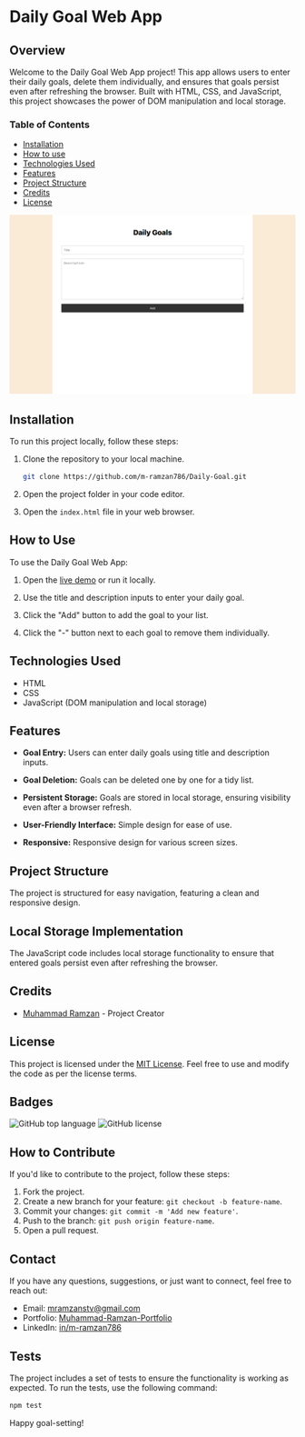 # Daily Goal Web App

## Overview

Welcome to the Daily Goal Web App project! This app allows users to enter their daily goals, delete them individually, and ensures that goals persist even after refreshing the browser. Built with HTML, CSS, and JavaScript, this project showcases the power of DOM manipulation and local storage.

### Table of Contents

- [Installation](#installation)
- [How to use](#how-to-use)
- [Technologies Used](#technologies-used)
- [Features](#features)
- [Project Structure](#project-structure)
- [Credits](#credits)
- [License](#license)

![Daily Goal Web App Screenshot](Daily-Goal-thumbnail.png)

## Installation

To run this project locally, follow these steps:

1. Clone the repository to your local machine.
    ```bash
    git clone https://github.com/m-ramzan786/Daily-Goal.git
    ```

2. Open the project folder in your code editor.

3. Open the `index.html` file in your web browser.

## How to Use

To use the Daily Goal Web App:

1. Open the [live demo](https://daily-goal.vercel.app/) or run it locally.

2. Use the title and description inputs to enter your daily goal.

3. Click the "Add" button to add the goal to your list.

4. Click the "-" button next to each goal to remove them individually.

## Technologies Used

- HTML
- CSS
- JavaScript (DOM manipulation and local storage)

## Features

- **Goal Entry:** Users can enter daily goals using title and description inputs.

- **Goal Deletion:** Goals can be deleted one by one for a tidy list.

- **Persistent Storage:** Goals are stored in local storage, ensuring visibility even after a browser refresh.

- **User-Friendly Interface:** Simple design for ease of use.

- **Responsive:** Responsive design for various screen sizes.

## Project Structure

The project is structured for easy navigation, featuring a clean and responsive design.

## Local Storage Implementation

The JavaScript code includes local storage functionality to ensure that entered goals persist even after refreshing the browser.

## Credits

- [Muhammad Ramzan](https://github.com/m-ramzan786) - Project Creator

## License

This project is licensed under the [MIT License](LICENSE). Feel free to use and modify the code as per the license terms.

## Badges

![GitHub top language](https://img.shields.io/github/languages/top/m-ramzan786/Daily-Goal)
![GitHub license](https://img.shields.io/github/license/m-ramzan786/Daily-Goal)

## How to Contribute

If you'd like to contribute to the project, follow these steps:

1. Fork the project.
2. Create a new branch for your feature: `git checkout -b feature-name`.
3. Commit your changes: `git commit -m 'Add new feature'`.
4. Push to the branch: `git push origin feature-name`.
5. Open a pull request.

## Contact

If you have any questions, suggestions, or just want to connect, feel free to reach out:

- Email: [mramzanstv@gmail.com](mramzanstv@gmail.com)
- Portfolio: [Muhammad-Ramzan-Portfolio](https://muhammad-ramzan.vercel.app/)
- LinkedIn: [in/m-ramzan786](https://www.linkedin.com/in/m-ramzan786/)

## Tests

The project includes a set of tests to ensure the functionality is working as expected. To run the tests, use the following command:
```bash
npm test
```

Happy goal-setting!
